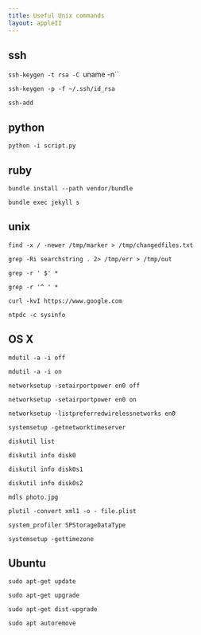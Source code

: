 ```yaml
---
title: Useful Unix commands
layout: appleII
---
```


ssh
---

`ssh-keygen -t rsa -C `uname -n``

`ssh-keygen -p -f ~/.ssh/id_rsa`

`ssh-add`

python
------

`python -i script.py`

ruby
----

`bundle install --path vendor/bundle`

`bundle exec jekyll s`

unix
----

`find -x / -newer /tmp/marker > /tmp/changedfiles.txt`

`grep -Ri searchstring . 2> /tmp/err > /tmp/out`

`grep -r ' $' *`

`grep -r '^ ' *`

`curl -kvI https://www.google.com`

`ntpdc -c sysinfo`

OS X
----

`mdutil -a -i off`

`mdutil -a -i on`

`networksetup -setairportpower en0 off`

`networksetup -setairportpower en0 on`

`networksetup -listpreferredwirelessnetworks en0`

`systemsetup -getnetworktimeserver`

`diskutil list`

`diskutil info disk0`

`diskutil info disk0s1`

`diskutil info disk0s2`

`mdls photo.jpg`

`plutil -convert xml1 -o - file.plist`

`system_profiler SPStorageDataType`

`systemsetup -gettimezone`

Ubuntu
------

`sudo apt-get update`

`sudo apt-get upgrade`

`sudo apt-get dist-upgrade`

`sudo apt autoremove`
